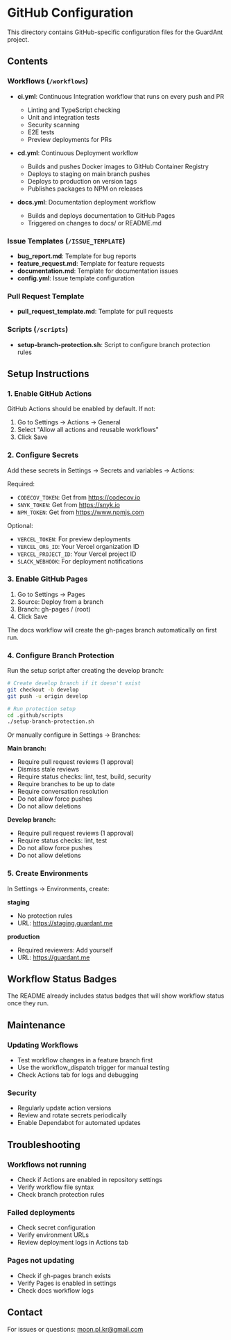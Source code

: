 # GitHub Configuration

This directory contains GitHub-specific configuration files for the GuardAnt project.

## Contents

### Workflows (`/workflows`)
- **ci.yml**: Continuous Integration workflow that runs on every push and PR
  - Linting and TypeScript checking
  - Unit and integration tests
  - Security scanning
  - E2E tests
  - Preview deployments for PRs
  
- **cd.yml**: Continuous Deployment workflow
  - Builds and pushes Docker images to GitHub Container Registry
  - Deploys to staging on main branch pushes
  - Deploys to production on version tags
  - Publishes packages to NPM on releases

- **docs.yml**: Documentation deployment workflow
  - Builds and deploys documentation to GitHub Pages
  - Triggered on changes to docs/ or README.md

### Issue Templates (`/ISSUE_TEMPLATE`)
- **bug_report.md**: Template for bug reports
- **feature_request.md**: Template for feature requests
- **documentation.md**: Template for documentation issues
- **config.yml**: Issue template configuration

### Pull Request Template
- **pull_request_template.md**: Template for pull requests

### Scripts (`/scripts`)
- **setup-branch-protection.sh**: Script to configure branch protection rules

## Setup Instructions

### 1. Enable GitHub Actions
GitHub Actions should be enabled by default. If not:
1. Go to Settings → Actions → General
2. Select "Allow all actions and reusable workflows"
3. Click Save

### 2. Configure Secrets
Add these secrets in Settings → Secrets and variables → Actions:

Required:
- `CODECOV_TOKEN`: Get from https://codecov.io
- `SNYK_TOKEN`: Get from https://snyk.io
- `NPM_TOKEN`: Get from https://www.npmjs.com

Optional:
- `VERCEL_TOKEN`: For preview deployments
- `VERCEL_ORG_ID`: Your Vercel organization ID
- `VERCEL_PROJECT_ID`: Your Vercel project ID
- `SLACK_WEBHOOK`: For deployment notifications

### 3. Enable GitHub Pages
1. Go to Settings → Pages
2. Source: Deploy from a branch
3. Branch: gh-pages / (root)
4. Click Save

The docs workflow will create the gh-pages branch automatically on first run.

### 4. Configure Branch Protection
Run the setup script after creating the develop branch:

```bash
# Create develop branch if it doesn't exist
git checkout -b develop
git push -u origin develop

# Run protection setup
cd .github/scripts
./setup-branch-protection.sh
```

Or manually configure in Settings → Branches:

**Main branch:**
- Require pull request reviews (1 approval)
- Dismiss stale reviews
- Require status checks: lint, test, build, security
- Require branches to be up to date
- Require conversation resolution
- Do not allow force pushes
- Do not allow deletions

**Develop branch:**
- Require pull request reviews (1 approval)
- Require status checks: lint, test
- Do not allow force pushes
- Do not allow deletions

### 5. Create Environments
In Settings → Environments, create:

**staging**
- No protection rules
- URL: https://staging.guardant.me

**production**
- Required reviewers: Add yourself
- URL: https://guardant.me

## Workflow Status Badges

The README already includes status badges that will show workflow status once they run.

## Maintenance

### Updating Workflows
- Test workflow changes in a feature branch first
- Use the workflow_dispatch trigger for manual testing
- Check Actions tab for logs and debugging

### Security
- Regularly update action versions
- Review and rotate secrets periodically
- Enable Dependabot for automated updates

## Troubleshooting

### Workflows not running
- Check if Actions are enabled in repository settings
- Verify workflow file syntax
- Check branch protection rules

### Failed deployments
- Check secret configuration
- Verify environment URLs
- Review deployment logs in Actions tab

### Pages not updating
- Check if gh-pages branch exists
- Verify Pages is enabled in settings
- Check docs workflow logs

## Contact

For issues or questions: moon.pl.kr@gmail.com